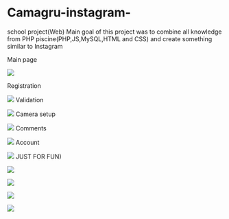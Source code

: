 # Camagru-instagram-
school project(Web) Main goal of this project was to combine all knowledge from PHP piscine(PHP,JS,MySQL,HTML and CSS) and create something similar to Instagram

Main page

![](presentation/1.jpg)

Registration

![](presentation/2.jpg)
Validation

![](presentation/3.jpg)
Camera setup

![](presentation/5.jpg)
Comments

![](presentation/6.jpg)
Account

![](presentation/7.jpg)
JUST FOR FUN)


![](presentation/Vlad36.png)

![](presentation/Vlad38.png)

![](presentation/Vlad44.png)

![](presentation/vlad121.png)
